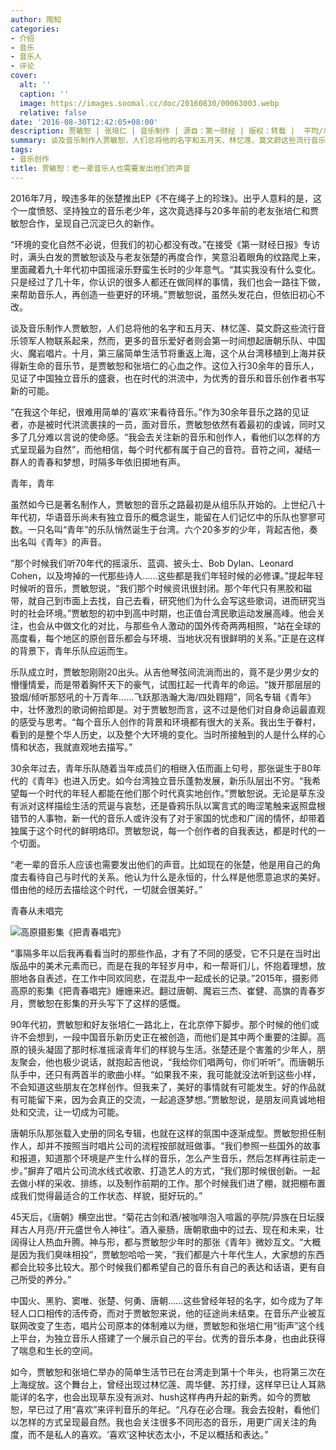 ```yaml
---
author: 陶知
categories:
- 介绍
- 音乐
- 音乐人
- 评论
cover:
  alt: ''
  caption: ''
  image: https://images.soomal.cc/doc/20160830/00063003.webp
  relative: false
date: '2016-08-30T12:42:05+08:00'
description: 贾敏恕 | 张培仁 | 音乐制作 | 源自：第一财经 | 版权：转载 |  平均/总评分：10.00/10
summary: 谈及音乐制作人贾敏恕，人们总将他的名字和五月天、林忆莲、莫文蔚这些流行音乐领军人物联系起来，然而，更多的音乐爱好者则会第一时间想起唐朝乐队、中国火、魔岩唱片。这位入行30余年的音乐人，见证了中国独立音乐的盛衰……
tags:
- 音乐创作
title: 贾敏恕：老一辈音乐人也需要发出他们的声音
---
```


2016年7月，暌违多年的张楚推出EP《不在绳子上的珍珠》。出乎人意料的是，这个一度愤怒、坚持独立的音乐老少年，这次竟选择与20多年前的老友张培仁和贾敏恕合作，呈现自己沉淀已久的新作。

“环境的变化自然不必说，但我们的初心都没有改。”在接受《第一财经日报》专访时，满头白发的贾敏恕谈及与老友张楚的再度合作，笑意沿着眼角的纹路爬上来，里面藏着九十年代初中国摇滚乐野蛮生长时的少年意气。“其实我没有什么变化。只是经过了几十年，你认识的很多人都还在做同样的事情，我们也会一路往下做，来帮助音乐人，再创造一些更好的环境。”贾敏恕说，虽然头发花白，但依旧初心不改。

谈及音乐制作人贾敏恕，人们总将他的名字和五月天、林忆莲、莫文蔚这些流行音乐领军人物联系起来，然而，更多的音乐爱好者则会第一时间想起唐朝乐队、中国火、魔岩唱片。十月，第三届简单生活节将重返上海，这个从台湾移植到上海并获得新生命的音乐节，是贾敏恕和张培仁的心血之作。这位入行30余年的音乐人，见证了中国独立音乐的盛衰，也在时代的洪流中，为优秀的音乐和音乐创作者书写新的可能。

“在我这个年纪，很难用简单的‘喜欢’来看待音乐。”作为30余年音乐之路的见证者，亦是被时代洪流裹挟的一员，面对音乐，贾敏恕依然有着最初的虔诚，同时又多了几分难以言说的使命感。“我会去关注新的音乐和创作人，看他们以怎样的方式呈现最为自然”，而他相信，每个时代都有属于自己的音符。音符之间，凝结一群人的青春和梦想，时隔多年依旧掷地有声。

青年，青年

虽然如今已是著名制作人，贾敏恕的音乐之路最初是从组乐队开始的。上世纪八十年代初，华语音乐尚未有独立音乐的概念诞生，能留在人们记忆中的乐队也寥寥可数。一只名叫“青年”的乐队悄然诞生于台湾。六个20多岁的少年，背起吉他，奏出名叫《青年》的声音。

“那个时候我们听70年代的摇滚乐、蓝调、披头士、Bob Dylan、Leonard Cohen，以及垮掉的一代那些诗人……这些都是我们年轻时候的必修课。”提起年轻时候听的音乐，贾敏恕说，“我们那个时候资讯很封闭。那个年代只有黑胶和磁带，就自己到市面上去找，自己去看，研究他们为什么会写这些歌词，进而研究当时的社会环境。”贾敏恕的初中到高中时期，也正值台湾民歌运动发展高峰。他会关注，也会从中做文化的对比，与那些令人激动的国外传奇两两相照，“站在全球的高度看，每个地区的原创音乐都会与环境、当地状况有很鲜明的关系。”正是在这样的背景下，青年乐队应运而生。

乐队成立时，贾敏恕刚刚20出头。从吉他琴弦间流淌而出的，竟不是少男少女的懵懂情爱，而是带着胸怀天下的豪气，试图扛起一代青年的命运。“拨开那层层的狼烟/倾听那怒吼的十万青年……飞跃那浩瀚大海/四处翱翔”，同名专辑《青年》中，壮怀激烈的歌词俯拾即是。对于贾敏恕而言，这不过是他们对自身命运最直观的感受与思考。“每个音乐人创作的背景和环境都有很大的关系。我出生于眷村，看到的是整个华人历史，以及整个大环境的变化。当时所接触到的人是什么样的心情和状态，我就直观地去描写。”

30余年过去，青年乐队随着当年成员们的相继入伍而画上句号，那张诞生于80年代的《青年》也进入历史。如今台湾独立音乐蓬勃发展，新乐队层出不穷。“我希望每一个时代的年轻人都能在他们那个时代真实地创作。”贾敏恕说。无论是草东没有派对这样描绘生活的荒诞与哀愁，还是昏鸦乐队以寓言式的晦涩笔触来返照盘根错节的人事物，新一代的音乐人或许没有了对于家国的忧虑和广阔的情怀，却带着独属于这个时代的鲜明烙印。贾敏恕说，每一个创作者的自我表达，都是时代的一个切面。

“老一辈的音乐人应该也需要发出他们的声音。比如现在的张楚，他是用自己的角度去看待自己与时代的关系。他认为什么是永恒的，什么样是他愿意追求的美好。借由他的经历去描绘这个时代，一切就会很美好。”

青春从未唱完

![高原摄影集《把青春唱完》](https://images.soomal.cc/doc/20151213/00057132_01.webp)





“事隔多年以后我再看看当时的那些作品，才有了不同的感受，它不只是在当时出版品中的美术元素而已，而是在我的年轻岁月中，和一帮哥们儿，怀抱着理想，放胆地各自表述，在工作中同欢同悲，在混乱中一起成长的记录。”2015年，摄影师高原的影集《把青春唱完》姗姗来迟。翻过唐朝、魔岩三杰、崔健、高旗的青春岁月，贾敏恕在影集的开头写下了这样的感慨。

90年代初，贾敏恕和好友张培仁一路北上，在北京停下脚步。那个时候的他们或许不会想到，一段中国音乐新历史正在被创造，而他们是其中两个重要的注脚。高原的镜头凝固了那时标准摇滚青年们的样貌与生活。张楚还是个害羞的少年人，朋友聚会，他也极少说话，就抱起吉他说，“我给你们唱两句，你们听听”。而唐朝乐队手中，还只有两首半的歌曲小样。“如果我不来，我可能就没法听到这些小样，不会知道这些朋友在怎样创作。但我来了，美好的事情就有可能发生。好的作品就有可能留下来，因为会真正的交流，一起追逐梦想。”贾敏恕说，是朋友间真诚地相处和交流，让一切成为可能。

唐朝乐队那张载入史册的同名专辑，也就在这样的氛围中逐渐成型。贾敏恕担任制作人，却并不按照当时唱片公司的流程按部就班做事。“我们参照一些国外的故事和报道，知道那个环境是产生什么样的音乐，怎么产生音乐，然后怎样再往前走一步。”摒弃了唱片公司流水线式收歌、打造艺人的方式，“我们那时候很创新。一起去做小样的采收、排练，以及制作前期的工作。那个时候我们进了棚，就把棚布置成我们觉得最适合的工作状态、样貌，挺好玩的。”

45天后，《唐朝》横空出世。“菊花古剑和酒/被咖啡泡入喧嚣的亭院/异族在日坛膜拜古人月亮/开元盛世令人神往”。酒入豪肠，唐朝歌曲中的过去、现在和未来，壮阔得让人热血升腾。神与形，都与贾敏恕少年时的那张《青年》微妙互文。“大概是因为我们臭味相投”，贾敏恕哈哈一笑，“我们都是六十年代生人，大家想的东西都会比较多比较大。那个时候我们都希望自己的音乐有自己的表达和话语，更有自己所受的养分。”

中国火、黑豹、窦唯、张楚、何勇、唐朝……这些曾经年轻的名字，如今成为了年轻人口口相传的活传奇，而对于贾敏恕来说，他的征途尚未结束。在音乐产业被互联网改变了生态，唱片公司原本的体制难以为继，贾敏恕和张培仁用“街声”这个线上平台，为独立音乐人搭建了一个展示自己的平台。优秀的音乐本身，也由此获得了喘息和生长的空间。

如今，贾敏恕和张培仁举办的简单生活节已在台湾走到第十个年头，也将第三次在上海绽放。这个舞台上，曾经出现过林忆莲、周华健、苏打绿，这样早已让人耳熟能详的名字，也会出现草东没有派对、hush这样冉冉升起的新秀。如今的贾敏恕，早已过了用“喜欢”来评判音乐的年纪。“凡存在必合理。我会去投射，看他们以怎样的方式呈现最自然。我也会关注很多不同形态的音乐，用更广阔关注的角度，而不是私人的喜欢。‘喜欢’这种状态太小，不足以概括和表达。”